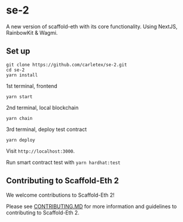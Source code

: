# se-2

A new version of scaffold-eth with its core functionality. Using NextJS, RainbowKit & Wagmi.


## Set up

```
git clone https://github.com/carletex/se-2.git
cd se-2
yarn install

```

1st terminal, frontend

```
yarn start
```

2nd terminal, local blockchain

```
yarn chain
```

3rd terminal, deploy test contract
```
yarn deploy
```

Visit `http://localhost:3000`.

Run smart contract test with `yarn hardhat:test`

## Contributing to Scaffold-Eth 2

We welcome contributions to Scaffold-Eth 2!

Please see [CONTRIBUTING.MD](https://github.com/scaffold-eth/se-2/blob/master/CONTRIBUTING.md) for more information and guidelines to contributing to Scaffold-Eth 2. 
